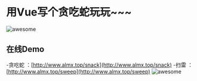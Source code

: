 # 用Vue写个贪吃蛇玩玩~~~

![awesome](https://github.com/ordinaryA/snack/tree/master/supply/mai.jpg)

## 在线Demo

-贪吃蛇 ：[http://www.almx.top/snack](http://www.almx.top/snack)
-扫雷 ：[http://www.almx.top/sweep](http://www.almx.top/sweep)
![awesome](https://github.com/ordinaryA/snack/tree/master/supply/snack.png)
